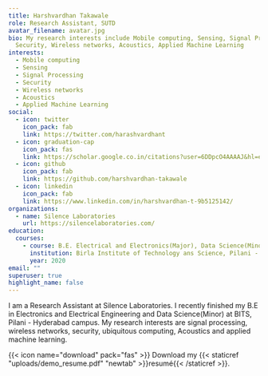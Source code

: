 ```yaml
---
title: Harshvardhan Takawale
role: Research Assistant, SUTD
avatar_filename: avatar.jpg
bio: My research interests include Mobile computing, Sensing, Signal Processing,
  Security, Wireless networks, Acoustics, Applied Machine Learning
interests:
  - Mobile computing
  - Sensing
  - Signal Processing
  - Security
  - Wireless networks
  - Acoustics
  - Applied Machine Learning
social:
  - icon: twitter
    icon_pack: fab
    link: https://twitter.com/harashvardhant
  - icon: graduation-cap
    icon_pack: fas
    link: https://scholar.google.co.in/citations?user=6DDpcO4AAAAJ&hl=en
  - icon: github
    icon_pack: fab
    link: https://github.com/harshvardhan-takawale
  - icon: linkedin
    icon_pack: fab
    link: https://www.linkedin.com/in/harshvardhan-t-9b5125142/
organizations:
  - name: Silence Laboratories
    url: https://silencelaboratories.com/
education:
  courses:
    - course: B.E. Electrical and Electronics(Major), Data Science(Minor)
      institution: Birla Institute of Technology ans Science, Pilani - Hyderabad Campus
      year: 2020
email: ""
superuser: true
highlight_name: false
---
```

I am a Research Assistant at Silence Laboratories. I recently finished my B.E in Electronics and Electrical Engineering and Data Science(Minor) at BITS, Pilani - Hyderabad campus. My research interests are signal processing, wireless networks, security, ubiquitous computing, Acoustics and applied machine learning.

{{< icon name="download" pack="fas" >}} Download my {{< staticref "uploads/demo_resume.pdf" "newtab" >}}resumé{{< /staticref >}}.